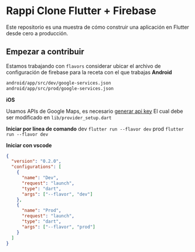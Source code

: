 
# Rappi Clone Flutter + Firebase
Este repositorio es una muestra de cómo construir una aplicación en Flutter desde cero a producción.

## Empezar a contribuir

Estamos trabajando con `flavors`  considerar ubicar el archivo de configuración de firebase para la receta con el que trabajas
**Android**
```sh
android/app/src/dev/google-services.json
android/app/src/prod/google-services.json
```

**iOS**


Usamos APIs de Google Maps, es necesario [generar api key](https://cloud.google.com/docs/authentication/api-keys)
El cual debe ser modificado en `lib/provider_setup.dart`

**Iniciar por línea de comando**
dev
`flutter run --flavor dev`
prod
`flutter run --flavor dev`

**Iniciar con vscode**
```json
{
  "version": "0.2.0",
  "configurations": [
    {
      "name": "Dev",
      "request": "launch",
      "type": "dart",
      "args": ["--flavor", "dev"]
    },
    {
      "name": "Prod",
      "request": "launch",
      "type": "dart",
      "args": ["--flavor", "prod"]
    }
  ]
}
```
